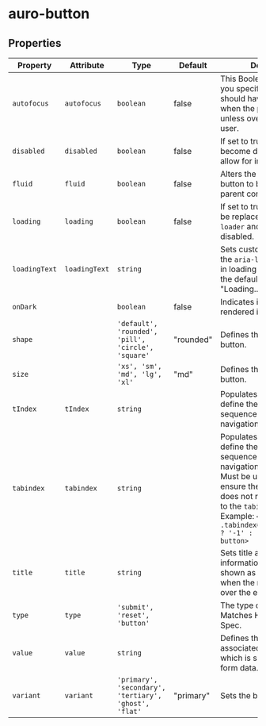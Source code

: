 # auro-button

## Properties

| Property      | Attribute     | Type                                             | Default   | Description                                      |
|---------------|---------------|--------------------------------------------------|-----------|--------------------------------------------------|
| `autofocus`   | `autofocus`   | `boolean`                                        | false     | This Boolean attribute lets you specify that the button should have input focus when the page loads, unless overridden by the user. |
| `disabled`    | `disabled`    | `boolean`                                        | false     | If set to true, button will become disabled and not allow for interactions. |
| `fluid`       | `fluid`       | `boolean`                                        | false     | Alters the shape of the button to be full width of its parent container. |
| `loading`     | `loading`     | `boolean`                                        | false     | If set to true button text will be replaced with `auro-loader` and become disabled. |
| `loadingText` | `loadingText` | `string`                                         |           | Sets custom loading text for the `aria-label` on a button in loading state. If not set, the default value of "Loading..." will be used. |
| `onDark`      |               | `boolean`                                        | false     | Indicates if the button is rendered in dark mode. |
| `shape`       |               | `'default', 'rounded', 'pill', 'circle', 'square'` | "rounded" | Defines the shape of the button.                 |
| `size`        |               | `'xs', 'sm', 'md', 'lg', 'xl'`                   | "md"      | Defines the size of the button.                  |
| `tIndex`      | `tIndex`      | `string`                                         |           | Populates `tabindex` to define the focusable sequence in keyboard navigation. |
| `tabindex`    | `tabindex`    | `string`                                         |           | Populates `tabindex` to define the focusable sequence in keyboard navigation.<br />Must be used with "." to ensure the host element does not retain a reference to the `tabindex` attribute.<br />Example: `<auro-button .tabindex="${this.disabled ? '-1' : '0'}"></auro-button>` |
| `title`       | `title`       | `string`                                         |           | Sets title attribute. The information is most often shown as a tooltip text when the mouse moves over the element. |
| `type`        | `type`        | `'submit', 'reset', 'button'`                    |           | The type of button. Matches HTML5 Button Spec.   |
| `value`       | `value`       | `string`                                         |           | Defines the value associated with the button which is submitted with the form data. |
| `variant`     | `variant`     | `'primary', 'secondary', 'tertiary', 'ghost', 'flat'` | "primary" | Sets the button variant.                         |
